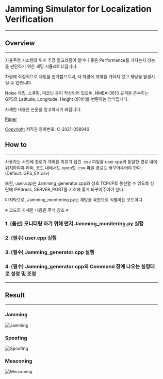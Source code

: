 # Jamming Simulator for Localization Verification

---

## Overview

---
자율주행 시스템의 위치 추정 알고리즘이 얼마나 좋은 Performance를 가지는지 성능을 판단하기 위한 재밍 시뮬레이터입니다.

차량에 직접적으로 재밍을 인가함으로써, 타 차량에 위해를 가하지 않고 재밍을 발생시킬 수 있습니다.

Noise 재밍, 스푸핑, 미코닝 등이 작성되어 있으며, NMEA-0813 규격을 준수하는 GPS의 Latitude, Longitude, Height 데이터를 변환하는 방식입니다.

자세한 내용은 논문을 참고하시기 바랍니다.

[Paper](https://scienceon.kisti.re.kr/srch/selectPORSrchArticle.do?cn=JAKO202113855736872&dbt=NART)

[Copyright](https://www.cros.or.kr/psnsys/cmmn/infoPage.do?w2xPath=/ui/main/main.xml) 저작권 등록번호: C-2021-058946


## How to

---

사용자는 사전에 경로가 계획된 좌표가 담긴 .csv 파일을 user.cpp와 동일한 경로 내에 위치하여야 하며, 코드 내에서도 open할 .csv 파일 경로도 바꾸어주어야 한다. (Default: GPS_EX.csv)

또한, user.cpp는 Jamming_generator.cpp와 상호 TCP/IP로 통신할 수 있도록 상단에 IPAdress, SERVER_PORT를 기호에 맞게 바꾸어주어야 한다.

마지막으로, Jamming_monitering.py는 재밍을 육안으로 식별하는 코드이다.

※ 코드의 자세한 내용은 주석 참조 ※

### 1. (옵션) 모니터링 하기 위해 먼저 Jamming_monitering.py 실행

### 2. (필수) user.cpp 실행

### 3. (필수) Jamming_generator.cpp 실행

### 4. (필수) Jamming_generator.cpp의 Command 창에 나오는 설명대로 설정 및 조정
 
---
## Result
---

### Jamming
![Jamming](imgs/jamming.gif)

### Spoofing
![Spoofing](imgs/spoofing.gif)

### Meaconing
![Meaconing](imgs/meaconing.gif)
